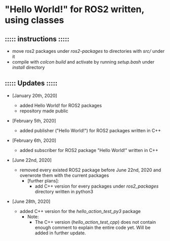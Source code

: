 # "Hello World!" for ROS2 written, using classes

## ::::: instructions :::::
- move ros2 packages under _ros2-packages_ to directories with _src/_ under it
- compile with _colcon build_ and activate by running _setup.bash_ under _install_ directory

## ::::: Updates :::::
- [January 20th, 2020]
	- added Hello World! for ROS2 packages
	- repository made public

- [February 5th, 2020]
	- added publisher ("Hello World!") for ROS2 packages written in C++

- [February 6th, 2020]
	- added subscriber for ROS2 package "Hello World!" written in C++
- [June 22nd, 2020]
	- removed every existed ROS2 package before June 22nd, 2020 and overwrote them with the current packages
		- [further plans]:
			- add C++ version for every packages under _ros2\_packages_ directory written in python3
- [June 28th, 2020]
	- added C++ version for the <i>hello\_action\_test\_py3</i> package
		- Note:
			- The C++ version (<i>hello\_action\_test\_cpp</i>) does not contain enough comment to explain the entire code yet. Will be added in further update.
